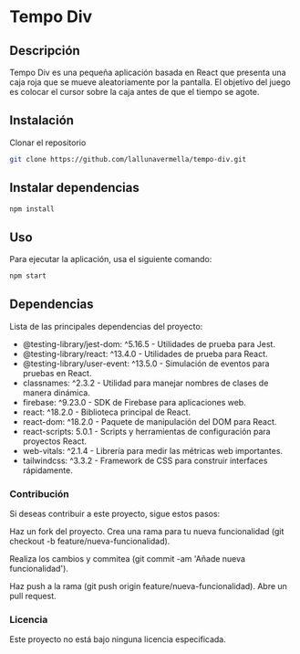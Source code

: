 # Tempo Div
## Descripción
Tempo Div es una pequeña aplicación basada en React que presenta una caja roja que se mueve aleatoriamente por la pantalla. El objetivo del juego es colocar el cursor sobre la caja antes de que el tiempo se agote.

## Instalación
Clonar el repositorio

```bash
git clone https://github.com/lallunavermella/tempo-div.git
```
## Instalar dependencias

```bash
npm install
```
## Uso
Para ejecutar la aplicación, usa el siguiente comando:

```bash
npm start
```
## Dependencias
Lista de las principales dependencias del proyecto:

- @testing-library/jest-dom: ^5.16.5 - Utilidades de prueba para Jest.
- @testing-library/react: ^13.4.0 - Utilidades de prueba para React.
- @testing-library/user-event: ^13.5.0 - Simulación de eventos para pruebas en React.
- classnames: ^2.3.2 - Utilidad para manejar nombres de clases de manera dinámica.
- firebase: ^9.23.0 - SDK de Firebase para aplicaciones web.
- react: ^18.2.0 - Biblioteca principal de React.
- react-dom: ^18.2.0 - Paquete de manipulación del DOM para React.
- react-scripts: 5.0.1 - Scripts y herramientas de configuración para proyectos React.
- web-vitals: ^2.1.4 - Librería para medir las métricas web importantes.
- tailwindcss: ^3.3.2 - Framework de CSS para construir interfaces rápidamente.
### Contribución
Si deseas contribuir a este proyecto, sigue estos pasos:

Haz un fork del proyecto.
Crea una rama para tu nueva funcionalidad (git checkout -b feature/nueva-funcionalidad).

Realiza los cambios y commitea (git commit -am 'Añade nueva funcionalidad').

Haz push a la rama (git push origin feature/nueva-funcionalidad).
Abre un pull request.
### Licencia
Este proyecto no está bajo ninguna licencia especificada.
